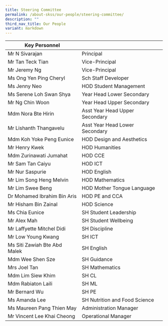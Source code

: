 ```yaml
---
title: Steering Committee
permalink: /about-skss/our-people/steering-committee/
description: ""
third_nav_title: Our People
variant: markdown
---
```

| Key Personnel                |                                |
|------------------------------|--------------------------------|
| Mr N Sivarajan               | Principal                      |
| Mr Tan Teck Tian         | Vice-Principal                 |
| Mr Jeremy Ng            | Vice-Principal                 |
| Ms Ong Yen Ping Cheryl       | Sch Staff Developer            |
| Ms Jenny Neo                 | HOD Student Management         |
| Ms Serene Loh Swan Shya      | Year Head Lower Secondary      |
| Mr Ng Chin Woon              | Year Head Upper Secondary      |
| Mdm Nora Bte Hirin           | Asst Year Head Upper Secondary |
| Mr Lishanth Thangavelu       | Asst Year Head Lower Secondary |
| Mdm Koh Yoke Peng Eunice     | HOD Design and Aesthetics      |
| Mr Henry Kwek                | HOD Humanities                 |
| Mdm Zurinawati Jumahat       | HOD CCE                        |
| Mr Sam Tan Caiyu             | HOD ICT                        |
| Mr Nur Saspurie              | HOD English                    |
| Mr Lim Song Heng Melvin      | HOD Mathematics                |
| Mr Lim Swee Beng             | HOD Mother Tongue Language     |
| Dr Mohamed Ibrahim Bin Aris      | HOD PE and CCA                 |
| Mr Hisham Bin Zainal         | HOD Science                    |
| Ms Chia Eunice               | SH Student Leadership          |
| Mr Alex Mah                  | SH Student Wellbeing           |
| Mr Laffyette Mitchel Didi    | SH Discipline                  |
| Mr Low Young Kwang           | SH ICT                         |
| Ms Siti Zawiah Bte Abd Malek | SH English                     |
| Mdm Wee Shen Sze             | SH Guidance                    |
| Mrs Joel Tan                 | SH Mathematics                 |
| Mdm Lim Siew Khim            | SH CL                          |
| Mdm Rabiaton Laili           | SH ML                          |
| Mr Bernard Wu                | SH PE                          |
| Ms Amanda Lee                | SH Nutrition and Food Science  |
| Ms Maureen Pang Thien May    | Administration Manager         |
| Mr Vincent Lee Khai Cheong   | Operational Manager            |